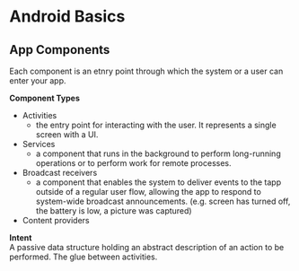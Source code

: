 # Android Basics


## App Components
Each component is an etnry point through which the system or a user can enter your app.

**Component Types**
- Activities
    - the entry point for interacting with the user. It represents a single screen with a UI.  
- Services 
    - a component that runs in the background to perform long-running operations or to perform work for remote processes. 
- Broadcast receivers
    - a component that enables the system to deliver events to the tapp outside of a regular user flow, allowing the app to respond to system-wide broadcast announcements. (e.g. screen has turned off, the battery is low, a picture was captured)
- Content providers

**Intent**  
A passive data structure holding an abstract description of an action to be performed. The glue between activities.
